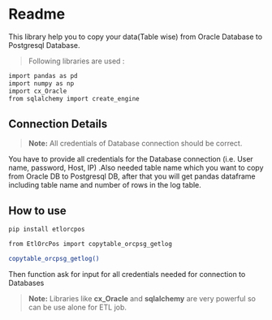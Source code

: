 Readme
=======
This library help you to copy your data(Table wise) from Oracle Database to Postgresql Database. 

>Following libraries are used :
```sh
import pandas as pd
import numpy as np
import cx_Oracle
from sqlalchemy import create_engine
```
Connection Details
---------------------------
> **Note:** All credentials of Database connection should be correct.

You have to provide all credentials for the Database connection (i.e. User name, password, Host, IP) .Also needed table name which you want to copy from Oracle DB to Postgresql DB, after that you will get pandas dataframe including table name and number of rows in the log table.

How to use 
---------------
```sh
pip install etlorcpos
```
```sh
from EtlOrcPos import copytable_orcpsg_getlog
``` 
```sh
copytable_orcpsg_getlog()
```
Then function ask for input for all credentials needed for connection to Databases

> **Note:** Libraries like **cx_Oracle** and **sqlalchemy** are very powerful so can be use  alone for ETL job.
